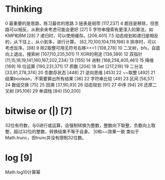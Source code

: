 # Thinking
0 最重要的是思路，练习最优的思路
3 链表是弱项 [117,237]
4 题目是移除，但思路可以相反，从剩余来考虑可能会更好 [27]
5 字符串搜索有更深入的算法，如KMP和BM [28]
7 递归时，可以使用缓存。[206,401]
7.5 动态规划和递归是相反的，从下往上，从小到多，进行计算。 [62,70,100,104,119,198]
8 排序时，可以考虑反序。[88]
9 除2取整可用无符号右移>>>1 [108,278]
10 二叉树，bfs，自底向上退出，搜索树 [107,110,235,501]
11 XOR的用途 [136,389]
12 双指针 [11,15,18,19,141,160,167,202,234]
13 [155]
14 进制 [168,258,405,461]
15 降维 [169]
16 位运算 [190,231,371]
17 质数 [204]
18 Set [217,219]
19 二分法 [33,81,278,374]
20 负数存状态 [448]
21 逆向思维 [453]
22 ~~取整 [492]
21 结果boolean，不需要算出所有结果 [36]
22 字符串比较 [49]
23 区间 [56,57]
24 数组交换 [75]
25 回溯 [37,90,93]
26 动态规划 [91]
27 中序 [94]
28 还原二叉树 [95,106]
29 单调栈 [84]
[50,200]

# bitwise or (|) [7]

32位有符数，与0进行或运算，会强制转换为整数，整数向下取整，负数向上取整，超过32位的整数，转换结果不等于自身。
|0和~~效果一致
类似于Math.trunc，但trunc并没有限制32位数。

# log [9]

Math.log10计算幂
